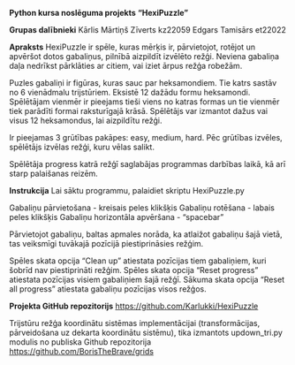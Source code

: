 **Python kursa noslēguma projekts**
**“HexiPuzzle”**

**Grupas dalībnieki**
Kārlis Mārtiņš Zīverts kz22059
Edgars Tamisārs et22022

**Apraksts**
HexiPuzzle ir spēle, kuras mērķis ir, pārvietojot, rotējot un apvēršot dotos gabaliņus, pilnībā aizpildīt izvēlēto režģi. Neviena gabaliņa daļa nedrīkst pārklāties ar citiem, vai iziet ārpus režģa robežām.

Puzles gabaliņi ir figūras, kuras sauc par heksamondiem. Tie katrs sastāv no 6 vienādmalu trijstūriem. Eksistē 12 dažādu formu heksamondi. 
Spēlētājam vienmēr ir pieejams tieši viens no katras formas un tie vienmēr tiek parādīti formai raksturīgajā krāsā.
Spēlētājs var izmantot dažus vai visus 12 heksamondus, lai aizpildītu režģi.

Ir pieejamas 3 grūtības pakāpes: easy, medium, hard. Pēc grūtības izvēles, spēlētājs izvēlas režģi, kuru vēlas salikt.

Spēlētāja progress katrā režģī saglabājas programmas darbības laikā, kā arī starp palaišanas reizēm.

**Instrukcija**
Lai sāktu programmu, palaidiet skriptu HexiPuzzle.py


Gabaliņu pārvietošana - kreisais peles klikšķis
Gabaliņu rotēšana - labais peles klikšķis
Gabaliņu horizontāla apvēršana - “spacebar”

Pārvietojot gabaliņu, baltas apmales norāda, ka atlaižot gabaliņu šajā vietā, tas veiksmīgi tuvākajā pozīcijā piestiprināsies režģim. 

Spēles skata opcija “Clean up” atiestata pozīcijas tiem gabaliņiem, kuri šobrīd nav piestiprināti režģim.
Spēles skata opcija “Reset progress” atiestata pozīcijas visiem gabaliņiem šajā režģī.
Sākuma skata opcija “Reset all progress” atiestata gabaliņu pozīcijas visos režģos.


**Projekta GitHub repozitorijs**
https://github.com/Karlukki/HexiPuzzle


Trijstūru režģa koordinātu sistēmas implementācijai (transformācijas, pārveidošana uz dekarta koordinātu sistēmu), tika izmantots updown_tri.py modulis no publiska Github repozitorija https://github.com/BorisTheBrave/grids
